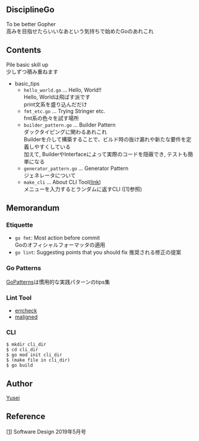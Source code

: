 ## DisciplineGo
To be better Gopher  
高みを目指せたらいいなあという気持ちで始めたGoのあれこれ

## Contents
Pile basic skill up  
少しずつ積み重ねます
- basic_tips
    - `hello_world.go` ... Hello, World!!  
      Hello, Worldは飛ばす派です  
      print文系を盛り込んだだけ
    - `fmt_etc.go` ... Trying Stringer etc.  
    fmt系の色々を試す場所
    - `builder_pattern.go` ... Builder Pattern  
    ダックタイピングに関わるあれこれ  
    Builderを介して構築することで、ビルド時の抜け漏れや新たな要件を定義しやすくしている  
    加えて, BuilderやInterfaceによって実際のコードを隠蔽でき, テストも簡単になる  
    - `generator_pattern.go` ... Generator Pattern  
    ジェネレータについて
    - `make_cli` ... About CLI Tool([link](#CLI))  
    メニューを入力するとランダムに返すCLI ([1]参照)

## Memorandum
### Etiquette
- `go fmt`: Most action before commit  
    Goのオフィシャルフォーマッタの適用
- `go lint`: Suggesting points that you should fix
    推奨される修正の提案

### Go Patterns
[GoPatterns](http://tmrts.com/go-patterns/)は慣用的な実践パターンのtips集

### Lint Tool
- [errcheck](https://github.com/kisielk/errcheck)
- [maligned](https://github.com/mdempsky/maligned)

### CLI

```
$ mkdir cli_dir
$ cd cli_dir
$ go mod init cli_dir 
$ (make file in cli_dir)
$ go build
```

## Author
[Yusei](https://github.com/index30)

## Reference
[[1](https://gihyo.jp/magazine/SD/archive/2019/201905)] Software Design 2019年5月号  